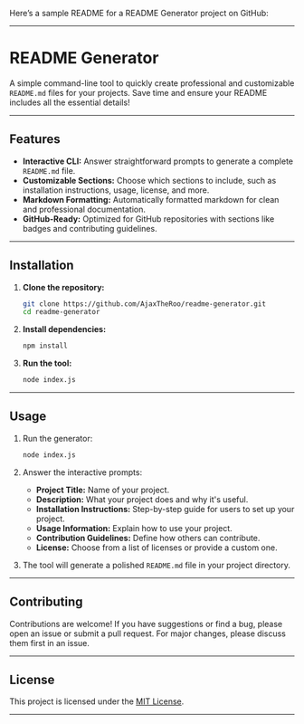 Here’s a sample README for a README Generator project on GitHub:  

---

# README Generator  

A simple command-line tool to quickly create professional and customizable `README.md` files for your projects. Save time and ensure your README includes all the essential details!  

---

## Features  

- **Interactive CLI:** Answer straightforward prompts to generate a complete `README.md` file.  
- **Customizable Sections:** Choose which sections to include, such as installation instructions, usage, license, and more.  
- **Markdown Formatting:** Automatically formatted markdown for clean and professional documentation.  
- **GitHub-Ready:** Optimized for GitHub repositories with sections like badges and contributing guidelines.  

---

## Installation  

1. **Clone the repository:**  
   ```bash  
   git clone https://github.com/AjaxTheRoo/readme-generator.git  
   cd readme-generator  
   ```  

2. **Install dependencies:**  
   ```bash  
   npm install  
   ```  

3. **Run the tool:**  
   ```bash  
   node index.js  
   ```  

---

## Usage  

1. Run the generator:  
   ```bash  
   node index.js  
   ```  

2. Answer the interactive prompts:  
   - **Project Title:** Name of your project.  
   - **Description:** What your project does and why it's useful.  
   - **Installation Instructions:** Step-by-step guide for users to set up your project.  
   - **Usage Information:** Explain how to use your project.  
   - **Contribution Guidelines:** Define how others can contribute.  
   - **License:** Choose from a list of licenses or provide a custom one.  

3. The tool will generate a polished `README.md` file in your project directory.  

---

## Contributing  

Contributions are welcome! If you have suggestions or find a bug, please open an issue or submit a pull request. For major changes, please discuss them first in an issue.  

---

## License  

This project is licensed under the [MIT License](LICENSE).  

---
